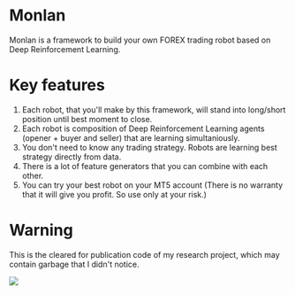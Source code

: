 # Monlan
Monlan is a framework to build your own FOREX trading robot based on Deep Reinforcement Learning.

# Key features
1) Each robot, that you'll make by this framework, will stand into long/short position until best moment to close.
2) Each robot is composition of Deep Reinforcement Learning agents (opener + buyer and seller) that are learning simultaniously.
3) You don't need to know any trading strategy. Robots are learning best strategy directly from data.
4) There is a lot of feature generators that you can combine with each other.
5) You can try your best robot on your MT5 account (There is no warranty that it will give you profit. So use only at your risk.)

# Warning
This is the cleared for publication code of my research project, which may contain garbage that I didn't notice.

![](example_test_plot.png)

